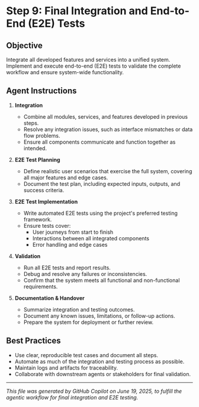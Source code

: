 # Step 9: Final Integration and End-to-End (E2E) Tests

## Objective
Integrate all developed features and services into a unified system. Implement and execute end-to-end (E2E) tests to validate the complete workflow and ensure system-wide functionality.

## Agent Instructions
1. **Integration**
   - Combine all modules, services, and features developed in previous steps.
   - Resolve any integration issues, such as interface mismatches or data flow problems.
   - Ensure all components communicate and function together as intended.

2. **E2E Test Planning**
   - Define realistic user scenarios that exercise the full system, covering all major features and edge cases.
   - Document the test plan, including expected inputs, outputs, and success criteria.

3. **E2E Test Implementation**
   - Write automated E2E tests using the project's preferred testing framework.
   - Ensure tests cover:
     - User journeys from start to finish
     - Interactions between all integrated components
     - Error handling and edge cases

4. **Validation**
   - Run all E2E tests and report results.
   - Debug and resolve any failures or inconsistencies.
   - Confirm that the system meets all functional and non-functional requirements.

5. **Documentation & Handover**
   - Summarize integration and testing outcomes.
   - Document any known issues, limitations, or follow-up actions.
   - Prepare the system for deployment or further review.

## Best Practices
- Use clear, reproducible test cases and document all steps.
- Automate as much of the integration and testing process as possible.
- Maintain logs and artifacts for traceability.
- Collaborate with downstream agents or stakeholders for final validation.

---
*This file was generated by GitHub Copilot on June 19, 2025, to fulfill the agentic workflow for final integration and E2E testing.*
